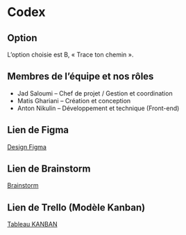 # Codex

## Option
L’option choisie est B, « Trace ton chemin ».

## Membres de l’équipe et nos rôles
- Jad Saloumi – Chef de projet /  Gestion et coordination
- Matis Ghariani – Création et conception
- Anton Nikulin – Développement et technique (Front-end)
  
## Lien de Figma
[Design Figma](https://www.figma.com/design/NYORCfer7iDWWjMfVaiR2e/webapp-creative-jad-matis-anton?node-id=0-1&p=f&t=xRa0dvTbMNhjV2NU-0)

## Lien de Brainstorm
[Brainstorm](https://www.figma.com/board/gnDEgdkdOBhtZe0rOdbgHJ/webapp-creative-jad-matis-anton?t=8gFLbzy4hklwBoZD-1)

## Lien de Trello (Modèle Kanban)
[Tableau KANBAN](https://trello.com/invite/b/68f2b27f0255b669d2cd98bc/ATTI91d7e338227ae4f7d8bcba917cad2c14A0A59148/modele-kanban)

